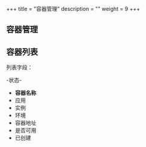 ﻿+++
title = "容器管理"
description = ""
weight = 9
+++


## 容器管理


## 容器列表
列表字段：

-状态-
- **容器名称**
- 应用
- 实例
- 环境
- 容器地址
- 是否可用
- 已创建



 
